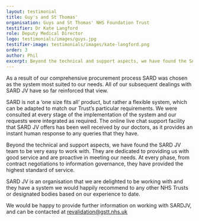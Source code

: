 ```yaml
---
layout: testimonial
title: Guy's and St Thomas'
organisation: Guys and St Thomas' NHS Foundation Trust
testifier: Dr Kate Langford
role: Deputy Medical Director
logo: testimonials/images/guys.jpg
testifier-image: testimonials/images/kate-langford.png
order: 3
author: Phil
excerpt: Beyond the technical and support aspects, we have found the SARD JV team to be very easy to work with. They are dedicated to providing us with good service and are proactive in meeting our needs. At every phase, from contract negotiations to information governance, they have provided the highest standard of service. SARD JV is an organisation that we are delighted to be working with and they have a system we would happily recommend to any other NHS Trusts or designated bodies based on our experience to date.
---
```


As a result of our comprehensive procurement process SARD was chosen as the system most suited to our needs. All of our subsequent dealings with SARD JV have so far reinforced that view.

SARD is not a ‘one size fits all’ product, but rather a flexible system, which can be adapted to match our Trust’s particular requirements. We were consulted at every stage of the implementation of the system and our requests were integrated as required. The online live chat support facility that SARD JV offers has been well received by our doctors, as it provides an instant human response to any queries that they have.

Beyond the technical and support aspects, we have found the SARD JV team to be very easy to work with. They are dedicated to providing us with good service and are proactive in meeting our needs. At every phase, from contract negotiations to information governance, they have provided the highest standard of service.

SARD JV is an organisation that we are delighted to be working with and they have a system we would happily recommend to any other NHS Trusts or designated bodies based on our experience to date.

We would be happy to provide further information on working with SARDJV, and can be contacted at revalidation@gstt.nhs.uk






